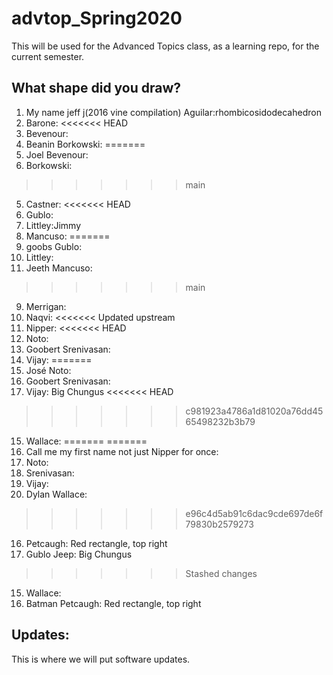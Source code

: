 # advtop_Spring2020
This will be used for the Advanced Topics class, as a learning repo, for the current semester.

## What shape did you draw?
1. My name jeff j(2016 vine compilation) Aguilar:rhombicosidodecahedron
2. Barone: 
<<<<<<< HEAD
3. Bevenour: 
4. Beanin Borkowski:
=======
3. Joel Bevenour: 
4. Borkowski:
>>>>>>> main
5. Castner: 
<<<<<<< HEAD
6. Gublo:
7. Littley:Jimmy
8. Mancuso:
=======
6. goobs Gublo:
7. Littley:
8. Jeeth Mancuso: 
>>>>>>> main
9. Merrigan:
10. Naqvi:
<<<<<<< Updated upstream
11. Nipper:
<<<<<<< HEAD
12. Noto: 
13. Goobert Srenivasan:
14. Vijay:
=======
12. José Noto: 
13. Goobert Srenivasan:
14. Vijay: Big Chungus
<<<<<<< HEAD
>>>>>>> c981923a4786a1d81020a76dd4565498232b3b79
15. Wallace:
=======
=======
11. Call me my first name not just Nipper for once:
12. Noto: 
13. Srenivasan:
14. Vijay:
15. Dylan Wallace:
>>>>>>> e96c4d5ab91c6dac9cde697de6f79830b2579273
16. Petcaugh: Red rectangle, top right
14. Gublo  Jeep: Big Chungus
>>>>>>> Stashed changes
15. Wallace:
16. Batman Petcaugh: Red rectangle, top right

## Updates:
This is where we will put software updates.
